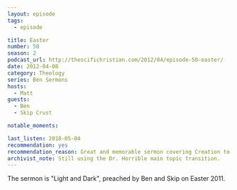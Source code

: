 ```yaml
---
layout: episode
tags:
  - episode

title: Easter
number: 50
season: 2
podcast_url: http://thescifichristian.com/2012/04/episode-50-easter/
date: 2012-04-08
category: Theology
series: Ben Sermons
hosts:
  - Matt
guests:
  - Ben
  - Skip Crust

notable_moments:

last_listen: 2018-05-04
recommendation: yes
recommendation_reason: Great and memorable sermon covering Creation to Resurrection.
archivist_note: Still using the Dr. Horrible main topic transition.
---
```


The sermon is "Light and Dark", preached by Ben and Skip on Easter 2011.